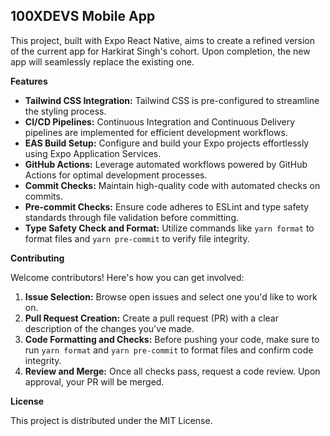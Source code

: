 ## 100XDEVS Mobile App

This project, built with Expo React Native, aims to create a refined version of the current app for Harkirat Singh's cohort. Upon completion, the new app will seamlessly replace the existing one.

**Features**

- **Tailwind CSS Integration:** Tailwind CSS is pre-configured to streamline the styling process.
- **CI/CD Pipelines:** Continuous Integration and Continuous Delivery pipelines are implemented for efficient development workflows.
- **EAS Build Setup:** Configure and build your Expo projects effortlessly using Expo Application Services.
- **GitHub Actions:** Leverage automated workflows powered by GitHub Actions for optimal development processes.
- **Commit Checks:** Maintain high-quality code with automated checks on commits.
- **Pre-commit Checks:** Ensure code adheres to ESLint and type safety standards through file validation before committing.
- **Type Safety Check and Format:** Utilize commands like `yarn format` to format files and `yarn pre-commit` to verify file integrity.

**Contributing**

Welcome contributors! Here's how you can get involved:

1. **Issue Selection:** Browse open issues and select one you'd like to work on.
2. **Pull Request Creation:** Create a pull request (PR) with a clear description of the changes you've made.
3. **Code Formatting and Checks:** Before pushing your code, make sure to run `yarn format` and `yarn pre-commit` to format files and confirm code integrity.
4. **Review and Merge:** Once all checks pass, request a code review. Upon approval, your PR will be merged.

**License**

This project is distributed under the MIT License.
